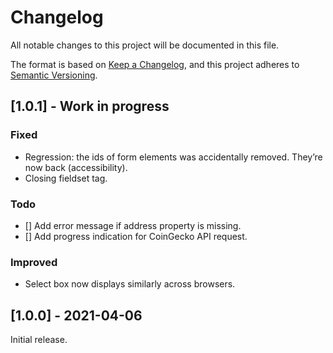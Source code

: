 # Changelog

All notable changes to this project will be documented in this file.

The format is based on [Keep a Changelog](https://keepachangelog.com/en/1.0.0/), and this project adheres to [Semantic Versioning](https://semver.org/spec/v2.0.0.html).

## [1.0.1] - Work in progress

### Fixed

  - Regression: the ids of form elements was accidentally removed. They’re now back (accessibility).
  - Closing fieldset tag.

### Todo

  - [] Add error message if address property is missing.
  - [] Add progress indication for CoinGecko API request.

### Improved

  - Select box now displays similarly across browsers.

## [1.0.0] - 2021-04-06

Initial release.
